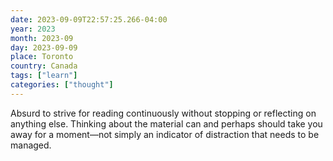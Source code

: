 ```yaml
---
date: 2023-09-09T22:57:25.266-04:00
year: 2023
month: 2023-09
day: 2023-09-09
place: Toronto
country: Canada
tags: ["learn"]
categories: ["thought"]
---
```

Absurd to strive for reading continuously without stopping or reflecting on anything else. Thinking about the material can and perhaps should take you away for a moment—not simply an indicator of distraction that needs to be managed.
